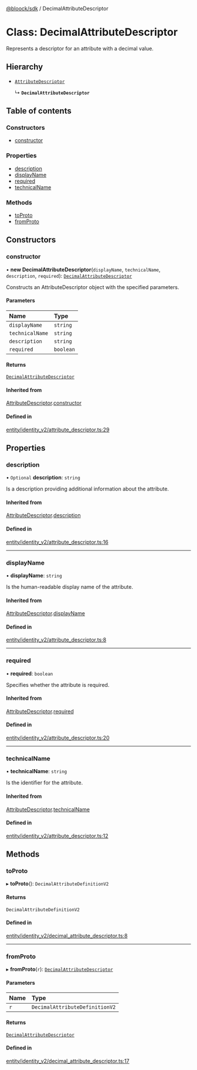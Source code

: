 [@bloock/sdk](../index.md) / DecimalAttributeDescriptor

# Class: DecimalAttributeDescriptor

Represents a descriptor for an attribute with a decimal value.

## Hierarchy

- [`AttributeDescriptor`](AttributeDescriptor.md)

  ↳ **`DecimalAttributeDescriptor`**

## Table of contents

### Constructors

- [constructor](DecimalAttributeDescriptor.md#constructor)

### Properties

- [description](DecimalAttributeDescriptor.md#description)
- [displayName](DecimalAttributeDescriptor.md#displayname)
- [required](DecimalAttributeDescriptor.md#required)
- [technicalName](DecimalAttributeDescriptor.md#technicalname)

### Methods

- [toProto](DecimalAttributeDescriptor.md#toproto)
- [fromProto](DecimalAttributeDescriptor.md#fromproto)

## Constructors

### constructor

• **new DecimalAttributeDescriptor**(`displayName`, `technicalName`, `description`, `required`): [`DecimalAttributeDescriptor`](DecimalAttributeDescriptor.md)

Constructs an AttributeDescriptor object with the specified parameters.

#### Parameters

| Name | Type |
| :------ | :------ |
| `displayName` | `string` |
| `technicalName` | `string` |
| `description` | `string` |
| `required` | `boolean` |

#### Returns

[`DecimalAttributeDescriptor`](DecimalAttributeDescriptor.md)

#### Inherited from

[AttributeDescriptor](AttributeDescriptor.md).[constructor](AttributeDescriptor.md#constructor)

#### Defined in

[entity/identity_v2/attribute_descriptor.ts:29](https://github.com/bloock/bloock-sdk/blob/edef30d6/languages/js/src/entity/identity_v2/attribute_descriptor.ts#L29)

## Properties

### description

• `Optional` **description**: `string`

Is a description providing additional information about the attribute.

#### Inherited from

[AttributeDescriptor](AttributeDescriptor.md).[description](AttributeDescriptor.md#description)

#### Defined in

[entity/identity_v2/attribute_descriptor.ts:16](https://github.com/bloock/bloock-sdk/blob/edef30d6/languages/js/src/entity/identity_v2/attribute_descriptor.ts#L16)

___

### displayName

• **displayName**: `string`

Is the human-readable display name of the attribute.

#### Inherited from

[AttributeDescriptor](AttributeDescriptor.md).[displayName](AttributeDescriptor.md#displayname)

#### Defined in

[entity/identity_v2/attribute_descriptor.ts:8](https://github.com/bloock/bloock-sdk/blob/edef30d6/languages/js/src/entity/identity_v2/attribute_descriptor.ts#L8)

___

### required

• **required**: `boolean`

Specifies whether the attribute is required.

#### Inherited from

[AttributeDescriptor](AttributeDescriptor.md).[required](AttributeDescriptor.md#required)

#### Defined in

[entity/identity_v2/attribute_descriptor.ts:20](https://github.com/bloock/bloock-sdk/blob/edef30d6/languages/js/src/entity/identity_v2/attribute_descriptor.ts#L20)

___

### technicalName

• **technicalName**: `string`

Is the identifier for the attribute.

#### Inherited from

[AttributeDescriptor](AttributeDescriptor.md).[technicalName](AttributeDescriptor.md#technicalname)

#### Defined in

[entity/identity_v2/attribute_descriptor.ts:12](https://github.com/bloock/bloock-sdk/blob/edef30d6/languages/js/src/entity/identity_v2/attribute_descriptor.ts#L12)

## Methods

### toProto

▸ **toProto**(): `DecimalAttributeDefinitionV2`

#### Returns

`DecimalAttributeDefinitionV2`

#### Defined in

[entity/identity_v2/decimal_attribute_descriptor.ts:8](https://github.com/bloock/bloock-sdk/blob/edef30d6/languages/js/src/entity/identity_v2/decimal_attribute_descriptor.ts#L8)

___

### fromProto

▸ **fromProto**(`r`): [`DecimalAttributeDescriptor`](DecimalAttributeDescriptor.md)

#### Parameters

| Name | Type |
| :------ | :------ |
| `r` | `DecimalAttributeDefinitionV2` |

#### Returns

[`DecimalAttributeDescriptor`](DecimalAttributeDescriptor.md)

#### Defined in

[entity/identity_v2/decimal_attribute_descriptor.ts:17](https://github.com/bloock/bloock-sdk/blob/edef30d6/languages/js/src/entity/identity_v2/decimal_attribute_descriptor.ts#L17)
